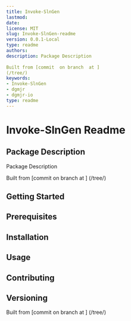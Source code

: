 ```yaml
---
title: Invoke-SlnGen
lastmod:
date:
license: MIT
slug: Invoke-SlnGen-readme
version: 0.0.1-Local
type: readme
authors:
description: Package Description
      
Built from [commit  on branch  at ]
(/tree/)
keywords:
- Invoke-SlnGen
- dgmjr
- dgmjr-io
type: readme
---
```

# Invoke-SlnGen Readme
## Package Description
Package Description
      
Built from [commit  on branch  at ]
(/tree/)
## Getting Started
## Prerequisites
## Installation
## Usage
## Contributing
## Versioning
Built from [commit  on branch  at ]
(/tree/)
